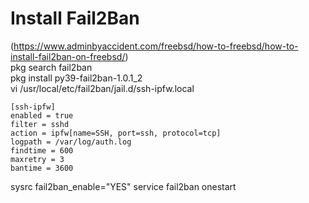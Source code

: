 # Install Fail2Ban
(https://www.adminbyaccident.com/freebsd/how-to-freebsd/how-to-install-fail2ban-on-freebsd/)<br>
pkg search fail2ban<br>
pkg install py39-fail2ban-1.0.1_2<br>
vi /usr/local/etc/fail2ban/jail.d/ssh-ipfw.local
```
[ssh-ipfw]
enabled = true
filter = sshd
action = ipfw[name=SSH, port=ssh, protocol=tcp]
logpath = /var/log/auth.log
findtime = 600
maxretry = 3
bantime = 3600
```
sysrc fail2ban_enable="YES"
service fail2ban onestart
